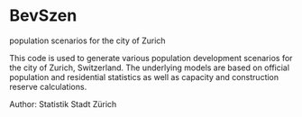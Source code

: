 # BevSzen
population scenarios for the city of Zurich

This code is used to generate various population development scenarios for the city of Zurich, Switzerland. The underlying models are based on official population and residential statistics as well as capacity and construction reserve calculations.

Author: Statistik Stadt Zürich
